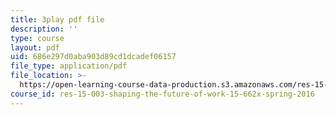 ```yaml
---
title: 3play pdf file
description: ''
type: course
layout: pdf
uid: 686e297d0aba903d89cd1dcadef06157
file_type: application/pdf
file_location: >-
  https://open-learning-course-data-production.s3.amazonaws.com/res-15-003-shaping-the-future-of-work-15-662x-spring-2016/686e297d0aba903d89cd1dcadef06157_xApFTcsFPcQ.pdf
course_id: res-15-003-shaping-the-future-of-work-15-662x-spring-2016
---
```

